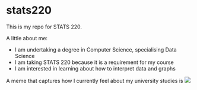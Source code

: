 # stats220

This is my repo for STATS 220. 

A little about me:

- I am undertaking a degree in Computer Science, specialising Data Science
- I am taking STATS 220 because it is a requirement for my course
- I am interested in learning about how to interpret data and graphs

A meme that captures how I currently feel about my university studies is ![](https://c.tenor.com/8druEACXtX8AAAAd/tenor.gif)
